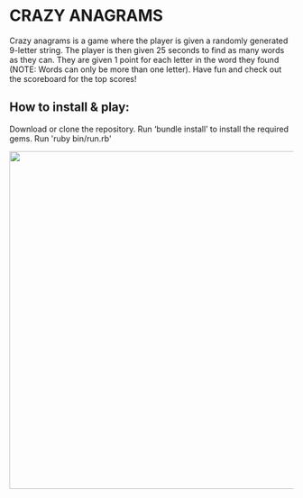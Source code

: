 # CRAZY ANAGRAMS

Crazy anagrams is a game where the player is given a randomly generated 9-letter string. The player is then given 25 seconds to find as many words as they can. They are given 1 point for each letter in the word they found (NOTE: Words can only be more than one letter). Have fun and check out the scoreboard for the top scores!

## How to install & play:

Download or clone the repository.
Run ‘bundle install’ to install the required gems.
Run 'ruby bin/run.rb'

<img src="https://media.giphy.com/media/l3vQXgxL4zUIU6dHi/giphy.gif" height="600px"/>



<iframe width="960" height="720" src="https://www.useloom.com/embed/8f64a04c9493405b80886ba1b5c6c0cc" frameborder="0 allowfullscreen></iframe>



License:

This project is licensed under the MIT License - see the LICENSE.md file for details.
